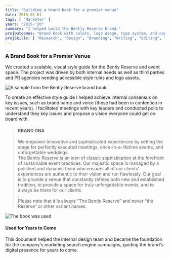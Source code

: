 ```yaml
---
title: "Building a brand book for a premier venue"
date: 2015-01-01
tags: [ 'Marketer' ]
years: "2015-'20"
summary: "I helped build the Bently Reserve brand."
projOutcomes: "Brand book with colors, logo usage, type system, and copy/photo style guide giding internal use and third parties."
projSkills: [ "Research", "Design", "Branding", "Writing", "Editing", "Facilitation" ]
---
```


### A Brand Book for a Premier Venue

We created a scalable, visual style guide for the Bently Reserve and event space. The project was driven by both internal needs as well as third parties and PR agencies needing accessible style rules and logo assets. 

![A sample from the Bently Reserve brand book](/reserve-brand-book-sample.jpg)

To create an effective style guide I helped achieve internal consensus on key issues, such as brand name and voice (these had been in contention in recent years). I facilitated meetings with key leaders and conducted polls to understand they key issues and propose a vision everyone could get on board with. 

> #### BRAND DNA  
> We empower innovative and sophisticated experiences by setting the stage for perfectly executed meetings, once-in-a-lifetime events, and unforgettable weddings.  
> The Bently Reserve is an icon of classic sophistication at the forefront of sustainable event practices. Our majestic space is managed by a polished and dynamic team who ensures all of our clients’ experiences are authentic to their vision and run flawlessly. Our goal is to provide a venue that constantly refines both new and established tradition, to provide a space for truly unforgettable events, and to always be there for our clients.  
> …  
> Please note that it is always “The Bently Reserve” and never “the Reserve” or other variant names.  

![The book was used ](/br-brand-book-2.jpg)

#### Used for Years to Come

This document helped the internal design team and became the foundation for the company's marketing search engine campaigns, guiding the brand's digital presence for years to come.